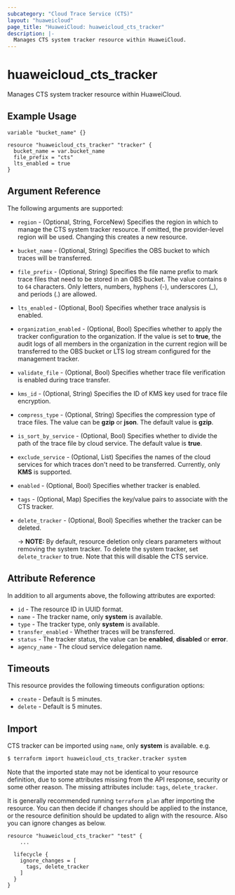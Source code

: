 ```yaml
---
subcategory: "Cloud Trace Service (CTS)"
layout: "huaweicloud"
page_title: "HuaweiCloud: huaweicloud_cts_tracker"
description: |-
  Manages CTS system tracker resource within HuaweiCloud.
---
```


# huaweicloud_cts_tracker

Manages CTS system tracker resource within HuaweiCloud.

## Example Usage

```hcl
variable "bucket_name" {}

resource "huaweicloud_cts_tracker" "tracker" {
  bucket_name = var.bucket_name
  file_prefix = "cts"
  lts_enabled = true
}
```

## Argument Reference

The following arguments are supported:

* `region` - (Optional, String, ForceNew) Specifies the region in which to manage the CTS system tracker resource.
  If omitted, the provider-level region will be used. Changing this creates a new resource.

* `bucket_name` - (Optional, String) Specifies the OBS bucket to which traces will be transferred.

* `file_prefix` - (Optional, String) Specifies the file name prefix to mark trace files that need to be stored
  in an OBS bucket. The value contains `0` to `64` characters. Only letters, numbers, hyphens (-), underscores (_),
  and periods (.) are allowed.

* `lts_enabled` - (Optional, Bool) Specifies whether trace analysis is enabled.

* `organization_enabled` - (Optional, Bool) Specifies whether to apply the tracker configuration to the organization.
  If the value is set to **true**, the audit logs of all members in the organization in the current region will be
  transferred to the OBS bucket or LTS log stream configured for the management tracker.

* `validate_file` - (Optional, Bool) Specifies whether trace file verification is enabled during trace transfer.

* `kms_id` - (Optional, String) Specifies the ID of KMS key used for trace file encryption.

* `compress_type` - (Optional, String) Specifies the compression type of trace files. The value can be
  **gzip** or **json**. The default value is **gzip**.

* `is_sort_by_service` - (Optional, Bool) Specifies whether to divide the path of the trace file by cloud service.
  The default value is **true**.

* `exclude_service` - (Optional, List) Specifies the names of the cloud services for which traces don't need to be transferred.
  Currently, only **KMS** is supported.

* `enabled` - (Optional, Bool) Specifies whether tracker is enabled.

* `tags` - (Optional, Map) Specifies the key/value pairs to associate with the CTS tracker.

* `delete_tracker` - (Optional, Bool) Specifies whether the tracker can be deleted.
  
  -> **NOTE:** By default, resource deletion only clears parameters without removing the system tracker.
  To delete the system tracker, set `delete_tracker` to true. Note that this will disable the CTS service.

## Attribute Reference

In addition to all arguments above, the following attributes are exported:

* `id` - The resource ID in UUID format.
* `name` - The tracker name, only **system** is available.
* `type` - The tracker type, only **system** is available.
* `transfer_enabled` - Whether traces will be transferred.
* `status` - The tracker status, the value can be **enabled**, **disabled** or **error**.
* `agency_name` - The cloud service delegation name.

## Timeouts

This resource provides the following timeouts configuration options:

* `create` - Default is 5 minutes.
* `delete` - Default is 5 minutes.

## Import

CTS tracker can be imported using `name`, only **system** is available. e.g.

```bash
$ terraform import huaweicloud_cts_tracker.tracker system
```

Note that the imported state may not be identical to your resource definition, due to some attributes missing from the
API response, security or some other reason. The missing attributes include: `tags`, `delete_tracker`.

It is generally recommended running `terraform plan` after importing the resource.
You can then decide if changes should be applied to the instance, or the resource definition should be updated to
align with the resource. Also you can ignore changes as below.

```hcl
resource "huaweicloud_cts_tracker" "test" {
    ...

  lifecycle {
    ignore_changes = [
      tags, delete_tracker
    ]
  }
}
```
